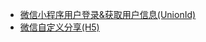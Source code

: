 - [微信小程序用户登录&获取用户信息(UnionId)](wechat/微信小程序用户登录&获取用户信息(UnionId))
- [微信自定义分享(H5)](wechat/微信自定义分享(H5))
